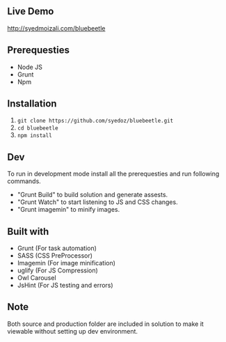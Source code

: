 ## Live Demo

http://syedmoizali.com/bluebeetle

## Prerequesties

- Node JS
- Grunt
- Npm

## Installation

1. `git clone https://github.com/syedoz/bluebeetle.git`
2. `cd bluebeetle`
3. `npm install`

## Dev

To run in development mode install all the prerequesties and run following commands.

* "Grunt Build" to build solution and generate assests.
* "Grunt Watch" to start listening to JS and CSS changes.
* "Grunt imagemin" to minify images.


## Built with

* Grunt (For task automation)
* SASS (CSS PreProcessor)
* Imagemin (For image minification)
* uglify (For JS Compression)
* Owl Carousel
* JsHint (For JS testing and errors)


## Note

Both source and production folder are included in solution to make it viewable without setting up dev environment.